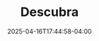 ---
date: '2025-04-16T17:44:58-04:00'
title: 'Descubra'
weight: 18
denomination: 'Descubra la naturaleza cubana'
img: '/img/excursions/Naturaleza.png'
address: '/es/excursions/city_tours/descubra'
id: 'descubra'
parent: '/services/excursions/'
document: '/extras/PDF/20241118_Descubre_naturaleza_cubana-promo.pdf'
---